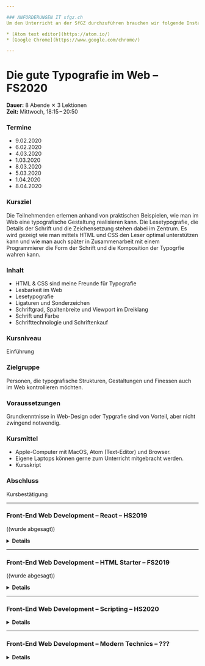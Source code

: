 ```yaml
---

### ANFORDERUNGEN IT sfgz.ch
Um den Unterricht an der SfGZ durchzuführen brauchen wir folgende Installationen auf den Computern.

* [Atom text editor](https://atom.io/)
* [Google Chrome](https://www.google.com/chrome/)

---
```


# Die gute Typografie im Web – FS2020 


**Dauer:** 8 Abende ✕ 3 Lektionen  
**Zeit:** Mittwoch, 18:15 – 20:50  

### Termine
* 9.02.2020
* 6.02.2020
* 4.03.2020
* 1.03.2020
* 8.03.2020
* 5.03.2020
* 1.04.2020
* 8.04.2020

### Kursziel
Die Teilnehmenden erlernen anhand von praktischen Beispielen, wie man im Web eine typografische Gestaltung realisieren kann. Die Lesetypografie, die Details der Schrift und die Zeichensetzung stehen dabei im Zentrum. Es wird gezeigt wie man mittels HTML und CSS den Leser optimal unterstützen kann und wie man auch später in Zusammenarbeit mit einem Programmierer die Form der Schrift und die Komposition der Typogrfie wahren kann. 

### Inhalt

* HTML & CSS sind meine Freunde für Typografie
* Lesbarkeit im Web 
* Lesetypografie
* Ligaturen und Sonderzeichen
* Schriftgrad, Spaltenbreite und Viewport im Dreiklang
* Schrift und Farbe
* Schrifttechnologie und Schriftenkauf 

### Kursniveau
Einführung

### Zielgruppe
Personen, die typografische Strukturen, Gestaltungen und Finessen auch im Web kontrollieren möchten.

### Voraussetzungen
Grundkenntnisse in Web-Design oder Typgrafie sind von Vorteil, aber nicht zwingend notwendig.

### Kursmittel
*   Apple-Computer mit MacOS, Atom (Text-Editor) und Browser.    
*   Eigene Laptops können gerne zum Unterricht mitgebracht werden.    
*   Kursskript

### Abschluss
Kursbestätigung






* * *


### Front-End Web Development – React – HS2019 
((wurde abgesagt))

<details>
<summary><strong>Details</strong></summary>
   
**Dauer:** 8 Abende ✕ 3 Lektionen  
**Zeit:** Mittwoch, 18:15–20:50  

### Termine
* 23.10.2019
* 30.10.2019
* 06.11.2019
* 13.11.2019
* 20.11.2019
* 27.11.2019
* 04.12.2019
* 11.12.2019

### Kursziel
Die Teilnehmenden erlernen anhand von praktischen Beispielen wie man mittels React ein modernes Frontend-Framework einsetzen kann. Es wird in die Grundlagen eingeführt und erweiterte Techniken wie GraphQL werden anhand von einem kleinen Blog-Setup gezeigt. Die Teilnehmenden programmieren dabei in JavaScript (JS & JSX) und schreiben in einem Texteditor ihren Code von Hand. Grundkenntnisse in HTML und JavaSript sind notwendig.

### Inhalt

* Was ist ein Frontend-Framework?
* Grundlagen React 
* Konzepte und Technologien um Daten im User Interface zu präsentieren. 
* Create React App nutzen und anpassen.
* Interaktion in der Website. Transitions & Mutations.
* Wie nutze ich React als Blog (Gatsby)
* Öko-System rund um React


### Kursniveau
Fortgeschrittene

### Zielgruppe
Personen die in den Grundlagen von HTML und CSS bereits Erfahrungen gesammelt haben und nun einen Einstieg in React (Frontend-Framework) suchen.

### Voraussetzungen
Grundkenntnisse im Web Design sind notwendig.

### Arbeitsweise
Lernvorträge und selbstständiges Arbeiten.

### Kursmittel
* Apple-Computer mit MacOS, Atom (Text-Editor), Browser und Versionsverwaltung.
Eigene Computer/Laptops können gerne zum Unterricht mitgebracht werden.
* Kursskript

### Abschluss
Kursbestätigung


</details>


* * *

### Front-End Web Development – HTML Starter – FS2019
((wurde abgesagt))

<details>
<summary><strong>Details</strong></summary>

**Dauer:** 8 Abende ✕ 3 Lektionen  
**Zeit:** Mittwoch, 18:15–20:50  

### Termine
* 20.02.2019
* 27.02.2019
* 06.03.2019
* 13.03.2019
* 20.03.2019
* 27.03.2019
* 03.04.2019
* 10.04.2019

### Kursziel
Die Teilnehmenden lernen anhand von praktischen Beispielen ein HTML-Seite zu erstellen und diese mittels CSS (Styling) zu gestalten. Die vermittelten Grundlagen ermöglichen unabhängig von einem später eingesetzten CMS (Content Management System) die Konzepte einer Webseite vertiefter zu verstehen und für sich nutzbar zu machen. Der HTML-Code wird von Hand geschrieben, doch die erzielten Resulate sollen visuell und typografisch ansprechend ausgeführt werden. Gestalterische Grundkenntnisse sind von Vorteil, jedoch nicht zwingend notwendig.

### Inhalt
*   Was ist eine Auszeichnungssprache (HTML)?
*   Herkunft und aktuelle Entwicklung von HTML
*   Arbeitsweise bei der Entwicklung/Programmierung
*   Zusammenspiel HTML (Dokumentenstruktur) und CSS (Styling)
*   Definition von Design, Typografie und Layout in CSS
*   Typografie im 21. Jahrhundert
*   Versionenverwaltung von Code
*   GIT für die Versionsverwaltung

### Kursniveau
Einführung

### Zielgruppe
Personen, die sich die Grundlagen von HTML und CSS aneignen möchten und später Gestaltung mittels Webtechnologie realisieren möchten.

### Voraussetzungen
Grundkenntnisse im Web-Design sind von Vorteil, aber nicht zwingend notwendig.

### Kursmittel
*   Apple-Computer mit MacOS, Atom (Text-Editor), Browser und Versionsverwaltung.    
*   Eigene Laptops können gerne zum Unterricht mitgebracht werden.    
*   Kursskript

### Abschluss
Kursbestätigung

</details>





* * *
### Front-End Web Development – Scripting – HS2020

<details>
<summary><strong>Details</strong></summary>

* JavaScript
* ES6
* Webpack & PostCSS

</details>


* * *

### Front-End Web Development – Modern Technics – ???

<details>
<summary><strong>Details</strong></summary>
   
* Webpack & PostCSS
* CSS Flexbox
* CSS Grids
* Typography & Fonts
* SVG – JPG – PNG
* Video

</details>

